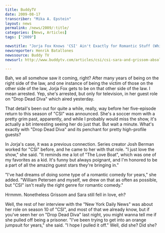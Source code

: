 ```yaml
---
title: BuddyTV
date: 2009-08-17
transcriber: "Mika A. Epstein"
layout: news
permalink: /news/2009/:title/
categories: [News, Articles]
tags: ["2009"]

newstitle: "Jorja Fox Knows 'CSI' Ain't Exactly for Romantic Stuff (Which Is Perhaps Why She Did 'Drop Dead Diva')  "
newsreporter: Henrik Batallones
newssource: Buddy TV
newsurl: http://www.buddytv.com/articles/csi/csi-sara-and-grissom-absolutel-30369.aspx

---
```


Bah, we all somehow saw it coming, right? After many years of being on the right side of the law, and one instance of being the victim of those on the other side of the law, Jorja Fox gets to be on that other side of the law. I mean arrested. Yep, she's arrested, but only for television, in her guest role on "Drop Dead Diva" which aired yesterday.

That detail's been out for quite a while, really, way before her five-episode return to this season of "CSI" was announced. She's a soccer mom with a pretty grim past, apparently, and while I probably would miss the show, it's actually a bit interesting seeing her do just that. But wait a minute. What's exactly with "Drop Dead Diva" and its penchant for pretty high-profile guests?

In Jorja's case, it was a previous connection. Series creator Josh Berman worked for "CSI" before, and he came to her with that role. "I just love the show," she said. "It reminds me a lot of "The Love Boat", which was one of my favorites as a kid. It's funny but always poignant, and I'm honored to be a part of all the amazing guest stars they're bringing in."

"I've had dreams of doing some type of a romantic comedy for years," she added. "William Petersen and myself, we drew on that as often as possible, but "CSI" isn't really the right genre for romantic comedy."

Hrmmm. Nonetheless Grissom and Sara still fell in love, eh?

Well, the rest of her interview with the "New York Daily News" was about her role on season 10 of "CSI", and most of that we already know, but if you've seen her on "Drop Dead Diva" last night, you might wanna tell me if she pulled off being a prisoner. "I've been trying to get into an orange jumpsuit for years," she said. "I hope I pulled it off." Well, did she? Did she?
